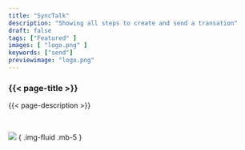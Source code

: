 ```yaml
---
title: "SyncTalk"
description: "Showing all steps to create and send a transation"
draft: false
tags: ["Featured" ]
images: [ "logo.png" ]
keywords: ["send"]
previewimage: "logo.png"
---
```


### {{< page-title >}} 
{{< page-description >}} 

<br>


![](https://raw.githubusercontent.com/andreasgriffin/bitcoin-safe/refs/heads/main/docs/psbt-share.gif)
{ .img-fluid .mb-5 }

